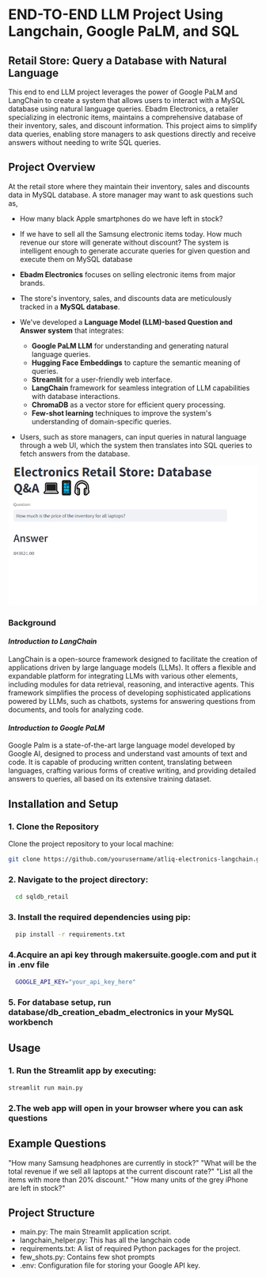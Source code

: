 
# **END-TO-END LLM Project Using Langchain, Google PaLM, and SQL**
## Retail Store: Query a Database with Natural Language

This end to end LLM project leverages the power of Google PaLM and LangChain to create a system that allows users to interact with a MySQL database using natural language queries. Ebadm Electronics, a retailer specializing in electronic items, maintains a comprehensive database of their inventory, sales, and discount information. This project aims to simplify data queries, enabling store managers to ask questions directly and receive answers without needing to write SQL queries.

## Project Overview

At the retail store where they maintain their inventory, sales and discounts data in MySQL database. A store manager may want to ask questions such as,
- How many black Apple smartphones do we have left in stock?
- If we have to sell all the Samsung electronic items today. How much revenue our store will generate without discount?
The system is intelligent enough to generate accurate queries for given question and execute them on MySQL database


- **Ebadm Electronics** focuses on selling electronic items from major brands.
- The store's inventory, sales, and discounts data are meticulously tracked in a **MySQL database**.
- We've developed a **Language Model (LLM)-based Question and Answer system** that integrates:
  - **Google PaLM LLM** for understanding and generating natural language queries.
  - **Hugging Face Embeddings** to capture the semantic meaning of queries.
  - **Streamlit** for a user-friendly web interface.
  - **LangChain** framework for seamless integration of LLM capabilities with database interactions.
  - **ChromaDB** as a vector store for efficient query processing.
  - **Few-shot learning** techniques to improve the system's understanding of domain-specific queries.
- Users, such as store managers, can input queries in natural language through a web UI, which the system then translates into SQL queries to fetch answers from the database.

![](store_qa.png)

### **Background**

#### *Introduction to LangChain*

LangChain is a open-source framework designed to facilitate the creation of applications driven by large language models (LLMs). It offers a flexible and expandable platform for integrating LLMs with various other elements, including modules for data retrieval, reasoning, and interactive agents. This framework simplifies the process of developing sophisticated applications powered by LLMs, such as chatbots, systems for answering questions from documents, and tools for analyzing code.

#### *Introduction to Google PaLM*

Google Palm is a state-of-the-art large language model developed by Google AI, designed to process and understand vast amounts of text and code. It is capable of producing written content, translating between languages, crafting various forms of creative writing, and providing detailed answers to queries, all based on its extensive training dataset.


## Installation and Setup

### 1. Clone the Repository

Clone the project repository to your local machine:

```bash
git clone https://github.com/yourusername/atliq-electronics-langchain.git
```

### 2. Navigate to the project directory:

```bash
  cd sqldb_retail
```

### 3. Install the required dependencies using pip:

```bash
  pip install -r requirements.txt
```

### 4.Acquire an api key through makersuite.google.com and put it in .env file

```bash
  GOOGLE_API_KEY="your_api_key_here"
```

### 5. For database setup, run database/db_creation_ebadm_electronics in your MySQL workbench

## Usage

###  1. Run the Streamlit app by executing:
```bash
streamlit run main.py

```

###  2.The web app will open in your browser where you can ask questions

## Example Questions
"How many Samsung headphones are currently in stock?"
"What will be the total revenue if we sell all laptops at the current discount rate?"
"List all the items with more than 20% discount."
"How many units of the grey iPhone are left in stock?"

## Project Structure
- main.py: The main Streamlit application script.
- langchain_helper.py: This has all the langchain code
- requirements.txt: A list of required Python packages for the project.
- few_shots.py: Contains few shot prompts
- .env: Configuration file for storing your Google API key.